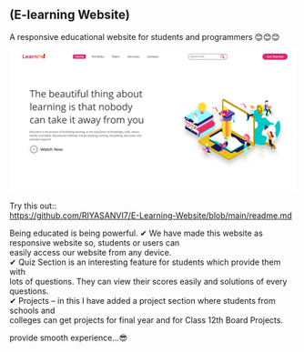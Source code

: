 ##  (E-learning Website)
A responsive educational website for students and programmers 😊😊😊  

![](pcView.png)

Try this out::  
 https://github.com/RIYASANVI7/E-Learning-Website/blob/main/readme.md

 
  Being educated is being powerful.
✔ We have made this website as responsive website so, students or users can  
   easily access our website from  any device.  
✔ Quiz Section is an interesting feature for students which provide them with  
   lots of questions. They can view their scores easily and solutions of every questions.  
✔ Projects – in this I have added a project section where students from schools and  
   colleges can get projects for final year and for Class 12th Board Projects.  
   
 provide smooth experience...😎  


